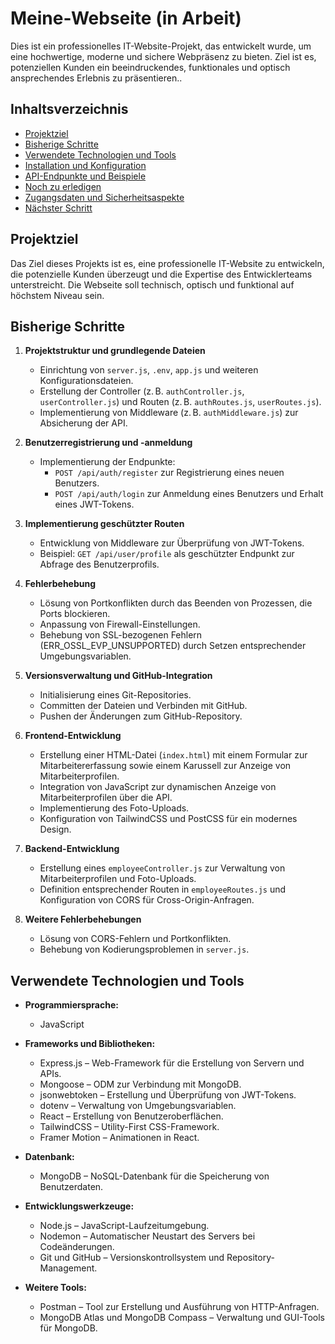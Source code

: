 # Meine-Webseite (in Arbeit)

Dies ist ein professionelles IT-Website-Projekt, das entwickelt wurde, um eine hochwertige, moderne und sichere Webpräsenz zu bieten. Ziel ist es, potenziellen Kunden ein beeindruckendes, funktionales und optisch ansprechendes Erlebnis zu präsentieren..

## Inhaltsverzeichnis

- [Projektziel](#projektziel)
- [Bisherige Schritte](#bisherige-schritte)
- [Verwendete Technologien und Tools](#verwendete-technologien-und-tools)
- [Installation und Konfiguration](#installation-und-konfiguration)
- [API-Endpunkte und Beispiele](#api-endpunkte-und-beispiele)
- [Noch zu erledigen](#noch-zu-erledigen)
- [Zugangsdaten und Sicherheitsaspekte](#zugangsdaten-und-sicherheitsaspekte)
- [Nächster Schritt](#nächster-schritt)

## Projektziel

Das Ziel dieses Projekts ist es, eine professionelle IT-Website zu entwickeln, die potenzielle Kunden überzeugt und die Expertise des Entwicklerteams unterstreicht. Die Webseite soll technisch, optisch und funktional auf höchstem Niveau sein.

## Bisherige Schritte

1. **Projektstruktur und grundlegende Dateien**
   - Einrichtung von `server.js`, `.env`, `app.js` und weiteren Konfigurationsdateien.
   - Erstellung der Controller (z. B. `authController.js`, `userController.js`) und Routen (z. B. `authRoutes.js`, `userRoutes.js`).
   - Implementierung von Middleware (z. B. `authMiddleware.js`) zur Absicherung der API.

2. **Benutzerregistrierung und -anmeldung**
   - Implementierung der Endpunkte:
     - `POST /api/auth/register` zur Registrierung eines neuen Benutzers.
     - `POST /api/auth/login` zur Anmeldung eines Benutzers und Erhalt eines JWT-Tokens.

3. **Implementierung geschützter Routen**
   - Entwicklung von Middleware zur Überprüfung von JWT-Tokens.
   - Beispiel: `GET /api/user/profile` als geschützter Endpunkt zur Abfrage des Benutzerprofils.

4. **Fehlerbehebung**
   - Lösung von Portkonflikten durch das Beenden von Prozessen, die Ports blockieren.
   - Anpassung von Firewall-Einstellungen.
   - Behebung von SSL-bezogenen Fehlern (ERR_OSSL_EVP_UNSUPPORTED) durch Setzen entsprechender Umgebungsvariablen.

5. **Versionsverwaltung und GitHub-Integration**
   - Initialisierung eines Git-Repositories.
   - Committen der Dateien und Verbinden mit GitHub.
   - Pushen der Änderungen zum GitHub-Repository.

6. **Frontend-Entwicklung**
   - Erstellung einer HTML-Datei (`index.html`) mit einem Formular zur Mitarbeitererfassung sowie einem Karussell zur Anzeige von Mitarbeiterprofilen.
   - Integration von JavaScript zur dynamischen Anzeige von Mitarbeiterprofilen über die API.
   - Implementierung des Foto-Uploads.
   - Konfiguration von TailwindCSS und PostCSS für ein modernes Design.

7. **Backend-Entwicklung**
   - Erstellung eines `employeeController.js` zur Verwaltung von Mitarbeiterprofilen und Foto-Uploads.
   - Definition entsprechender Routen in `employeeRoutes.js` und Konfiguration von CORS für Cross-Origin-Anfragen.

8. **Weitere Fehlerbehebungen**
   - Lösung von CORS-Fehlern und Portkonflikten.
   - Behebung von Kodierungsproblemen in `server.js`.

## Verwendete Technologien und Tools

- **Programmiersprache:**
  - JavaScript

- **Frameworks und Bibliotheken:**
  - Express.js – Web-Framework für die Erstellung von Servern und APIs.
  - Mongoose – ODM zur Verbindung mit MongoDB.
  - jsonwebtoken – Erstellung und Überprüfung von JWT-Tokens.
  - dotenv – Verwaltung von Umgebungsvariablen.
  - React – Erstellung von Benutzeroberflächen.
  - TailwindCSS – Utility-First CSS-Framework.
  - Framer Motion – Animationen in React.

- **Datenbank:**
  - MongoDB – NoSQL-Datenbank für die Speicherung von Benutzerdaten.

- **Entwicklungswerkzeuge:**
  - Node.js – JavaScript-Laufzeitumgebung.
  - Nodemon – Automatischer Neustart des Servers bei Codeänderungen.
  - Git und GitHub – Versionskontrollsystem und Repository-Management.

- **Weitere Tools:**
  - Postman – Tool zur Erstellung und Ausführung von HTTP-Anfragen.
  - MongoDB Atlas und MongoDB Compass – Verwaltung und GUI-Tools für MongoDB.


